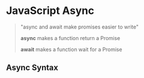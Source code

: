 # JavaScript Async

> "async and await make promises easier to write"
> 
> **async** makes a function return a Promise
> 
> **await** makes a function wait for a Promise

## Async Syntax

